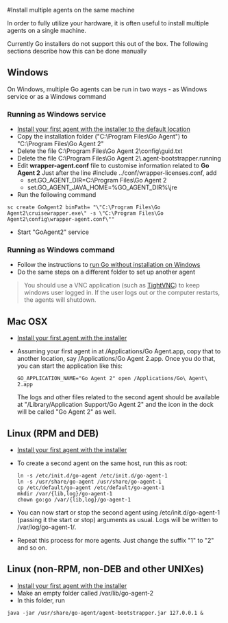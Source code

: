 #Install multiple agents on the same machine

In order to fully utilize your hardware, it is often useful to install multiple agents on a single machine.

Currently Go installers do not support this out of the box. The following sections describe how this can be done manually

## Windows

On Windows, multiple Go agents can be run in two ways - as Windows service or as a Windows command

### Running as Windows service

- [Install your first agent with the installer to the default location](../installation/installing_go_agent.md)
- Copy the installation folder ("C:\\Program Files\\Go Agent") to "C:\\Program Files\\Go Agent 2"
- Delete the file C:\\Program Files\\Go Agent 2\\config\\guid.txt
- Delete the file C:\\Program Files\\Go Agent 2\\.agent-bootstrapper.running
- Edit **wrapper-agent.conf** file to customise information related to **Go Agent 2**
Just after the line \#include ../conf/wrapper-licenses.conf, add
    - set.GO\_AGENT\_DIR=C:\\Program Files\\Go Agent 2
    - set.GO\_AGENT\_JAVA\_HOME=%GO\_AGENT\_DIR%\\jre
- Run the following command
```
sc create GoAgent2 binPath= "\"C:\Program Files\Go Agent2\cruisewrapper.exe\" -s \"C:\Program Files\Go Agent2\config\wrapper-agent.conf\""
```
- Start "GoAgent2" service

### Running as Windows command

- Follow the instructions to [run Go without installation on Windows](../installation/run_go_without_install.md)
- Do the same steps on a different folder to set up another agent

> You should use a VNC application (such as [TightVNC](http://www.tightvnc.com)) to keep windows user logged in. If the user logs out or the computer restarts, the agents will shutdown.

## Mac OSX

- [Install your first agent with the installer](../installation/installing_go_agent.md)
- Assuming your first agent in at /Applications/Go Agent.app, copy that to another location, say
  /Applications/Go Agent 2.app. Once you do that, you can start the application like this:

  ```
  GO_APPLICATION_NAME="Go Agent 2" open /Applications/Go\ Agent\ 2.app
  ```

  The logs and other files related to the second agent should be available at
  "<user-home>/Library/Application Support/Go Agent 2" and the icon in the dock
  will be called "Go Agent 2" as well.

## Linux (RPM and DEB)

- [Install your first agent with the installer](../installation/installing_go_agent.md)
- To create a second agent on the same host, run this as root:
    ```
    ln -s /etc/init.d/go-agent /etc/init.d/go-agent-1
    ln -s /usr/share/go-agent /usr/share/go-agent-1
    cp /etc/default/go-agent /etc/default/go-agent-1
    mkdir /var/{lib,log}/go-agent-1
    chown go:go /var/{lib,log}/go-agent-1
    ```

- You can now start or stop the second agent using /etc/init.d/go-agent-1
  (passing it the start or stop) arguments as usual. Logs will be written to
  /var/log/go-agent-1/.

- Repeat this process for more agents. Just change the suffix "1" to "2" and so
  on.

## Linux (non-RPM, non-DEB and other UNIXes)

-   [Install your first agent with the installer](../installation/installing_go_agent.md)
-   Make an empty folder called /var/lib/go-agent-2
-   In this folder, run
```
java -jar /usr/share/go-agent/agent-bootstrapper.jar 127.0.0.1 &
```

